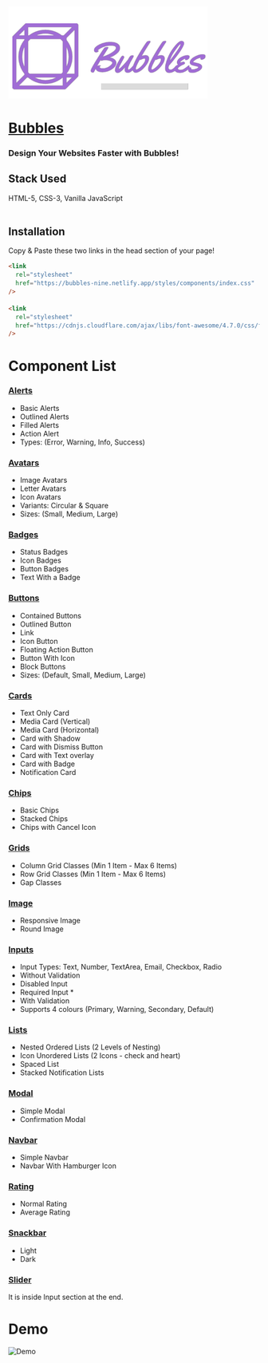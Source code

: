 <p>
  <img src="./assets/images/logoWithName.png" width="400" title="hover text">
</p>

# [Bubbles](https://bubbles-nine.netlify.app/)

### Design Your Websites Faster with Bubbles!

## Stack Used

HTML-5, CSS-3, Vanilla JavaScript <br><br>

## Installation<br>

Copy & Paste these two links in the head section of your page!<br>

```html
<link
  rel="stylesheet"
  href="https://bubbles-nine.netlify.app/styles/components/index.css"
/>

<link
  rel="stylesheet"
  href="https://cdnjs.cloudflare.com/ajax/libs/font-awesome/4.7.0/css/font-awesome.min.css"
/>
```

# Component List

### [Alerts](https://bubbles-nine.netlify.app/docs.html#Alerts)

- Basic Alerts
- Outlined Alerts
- Filled Alerts
- Action Alert
- Types: (Error, Warning, Info, Success)

### [Avatars](https://bubbles-nine.netlify.app/docs.html#Avatars)

- Image Avatars
- Letter Avatars
- Icon Avatars
- Variants: Circular & Square
- Sizes: (Small, Medium, Large)

### [Badges](https://bubbles-nine.netlify.app/docs.html#Badges)

- Status Badges
- Icon Badges
- Button Badges
- Text With a Badge

### [Buttons](https://bubbles-nine.netlify.app/docs.html#Buttons)

- Contained Buttons
- Outlined Button
- Link
- Icon Button
- Floating Action Button
- Button With Icon
- Block Buttons
- Sizes: (Default, Small, Medium, Large)

### [Cards](https://bubbles-nine.netlify.app/docs.html#Cards)

- Text Only Card
- Media Card (Vertical)
- Media Card (Horizontal)
- Card with Shadow
- Card with Dismiss Button
- Card with Text overlay
- Card with Badge
- Notification Card

### [Chips](https://bubbles-nine.netlify.app/docs.html#Chips)

- Basic Chips
- Stacked Chips
- Chips with Cancel Icon

### [Grids](https://bubbles-nine.netlify.app/docs.html#Grids)

- Column Grid Classes (Min 1 Item - Max 6 Items)
- Row Grid Classes (Min 1 Item - Max 6 Items)
- Gap Classes

### [Image](https://bubbles-nine.netlify.app/docs.html#image)

- Responsive Image
- Round Image

### [Inputs](https://bubbles-nine.netlify.app/docs.html#Inputs)

- Input Types: Text, Number, TextArea, Email, Checkbox, Radio
- Without Validation
- Disabled Input
- Required Input \*
- With Validation
- Supports 4 colours (Primary, Warning, Secondary, Default)

### [Lists](https://bubbles-nine.netlify.app/docs.html#Lists)

- Nested Ordered Lists (2 Levels of Nesting)
- Icon Unordered Lists (2 Icons - check and heart)
- Spaced List
- Stacked Notification Lists

### [Modal](https://bubbles-nine.netlify.app/docs.html#Modal)

- Simple Modal
- Confirmation Modal

### [Navbar](https://bubbles-nine.netlify.app/docs.html#Navbar)

- Simple Navbar
- Navbar With Hamburger Icon

### [Rating](https://bubbles-nine.netlify.app/docs.html#Rating)

- Normal Rating
- Average Rating

### [Snackbar](https://bubbles-nine.netlify.app/docs.html#Snackbar)

- Light
- Dark

### [Slider](https://bubbles-nine.netlify.app/docs.html#Inputs)
It is inside Input section at the end.

# Demo

![Demo](./assets/DemoGif.gif)<br><br>
